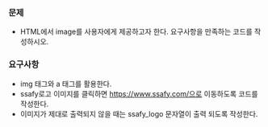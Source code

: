 ### 문제
- HTML에서 image를 사용자에게 제공하고자 한다. 요구사항을 만족하는 코드를 작성하시오. 

### 요구사항
- img 태그와 a 태그를 활용한다.
- ssafy로고 이미지를 클릭하면 https://www.ssafy.com/으로 이동하도록 코드를 작성한다.
- 이미지가 제대로 출력되지 않을 때는 ssafy_logo 문자열이 출력 되도록 작성한다.
